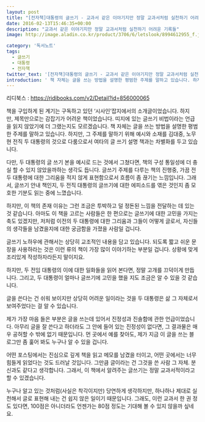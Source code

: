 ```yaml
---
layout: post
title: "[전자책]대통령의 글쓰기 - 교과서 같은 이야기지만 정말 교과서처럼 실천하기 어려운 기록들"
date: 2016-02-13T15:46:35+00:00
description: "교과서 같은 이야기지만 정말 교과서처럼 실천하기 어려운 기록들"
image: http://image.aladin.co.kr/product/3706/6/letslook/8994612955_f.jpg

category: '독서노트'  
tags: 
  - 글쓰기
  - 대통령
  - 전자책
twitter_text: '[전자책]대통령의 글쓰기 - 교과서 같은 이야기지만 정말 교과서처럼 실천하기 어려운 기록들'
introduction: ' 책 자체는 글을 쓰는 방법을 설명한 평범한 주제를 말하고 있습니다. 하지만, 그 주제를 말하기 위해 예시와 소재를 김대중, 노무현 전직 두 대통령의 것으로 다룸으로서 여타의 글 쓰기 설명 책과는 차별화를 두고 있습니다.'
---
```


리디북스 : <https://ridibooks.com/v2/Detail?id=856000065>

책을 구입하게 된 계기는 구독하고 있던 &#8216;시사인&#8217;잡지에서의 소개글이었습니다. 하지만, 제목만으로는 감잡기가 어려운 책이었습니다. 띠지에 있는 글쓰기 비법이라는 언급을 읽지 않았기에 더 그랬는지도 모르겠습니다. 책 자체는 글을 쓰는 방법을 설명한 평범한 주제를 말하고 있습니다. 하지만, 그 주제를 말하기 위해 예시와 소재를 김대중, 노무현 전직 두 대통령의 것으로 다룸으로서 여타의 글 쓰기 설명 책과는 차별화를 두고 있습니다.

다만, 두 대통령의 글 쓰기 본을 예시로 드는 것에서 그쳤다면, 책의 구성 통일성에 더 충실 할 수 있지 않았을까하는 생각도 듭니다. 글쓰기 주제를 다루는 책의 진행중, 가끔 전 두 대통령에 대한 그리움을 적지 않게 표현함으로서 흐름이 좀 끊기는 느낌입니다. 그래서, 글쓰기 안내 책인지, 두 전직 대통령의 글쓰기에 대한 에피소드를 엮은 것인지 좀 모호한 기분도 읽는 중에 느꼈습니다.

하지만, 이 책의 존재 이유는 그런 조금은 투박하고 덜 정돈된 느낌을 전달하는 데 있는 것 같습니다. 아마도 이 책을 고르는 사람들은 한 편으로는 글쓰기에 대한 고민을 가지는 축도 있겠지만, 저처럼 이전의 두 대통령에 대한 그리움과 그들이 어떻게 글로서, 자신들의 생각들을 남겼을지에 대한 궁금함을 가졌을 사람일 겁니다.

글쓰기 노하우에 관해서는 상당히 교조적인 내용을 담고 있습니다. 되도록 짧고 쉬운 문장을 사용하라는 것은 이런 류의 책이 가장 많이 이야기하는 부분일 겁니다. 상황에 맞게 조리있게 작성하자라든지 말이지요.
  
하지만, 두 전임 대통령의 이에 대한 일화들을 읽어 본다면, 정말 고개를 끄덕이게 만듭니다. 그리고, 두 대통령이 얼마나 글쓰기에 고민을 했을 지도 조금은 알 수 있을 것 같습니다.

글을 쓴다는 건 쉬워 보이지만 상당히 어려운 일이라는 것을 두 대통령은 삶 그 자체로서 보여주었다는 걸 알 수 있습니다.

제가 가장 마음 들은 부분은 글을 쓰는데 있어서 진정성과 진솔함에 관한 언급이었습니다. 아무리 글을 잘 쓴다고 하더라도 그 안에 들어 있는 진정성이 없다면, 그 결과물은 매우 공허할 수 밖에 없기 때문입니다. 먼 곳에서 예를 찾아도, 제가 지금 이 글을 쓰는 블로그만 좀 훑어 봐도 누구나 알 수 있을 겁니다.

어떤 포스팅에서는 진심으로 깊게 책을 읽고 메모를 남겼을 터이고, 어떤 곳에서는 너무 힘들게 읽었다는 것도 드러날 것입니다. 그만큼 글이라는 건 그것을 쓴 사람 그 자체. 분신과도 같다고 생각합니다. 그래서, 이 책에서 알려주는 글쓰기는 정말 교과서적이라고 할 수 있겠습니다.

누구나 알고 있는 것처럼(사실은 착각이지만) 당연하게 생각하지만, 하나하나 제대로 실천해서 글로 표현해 내는 건 쉽지 않은 일이기 때문입니다. 그래도, 이런 교과서 한 권 정도 있다면, 100점은 아니더라도 언젠가는 80점 정도는 기대해 볼 수 있지 않을까 싶네요.